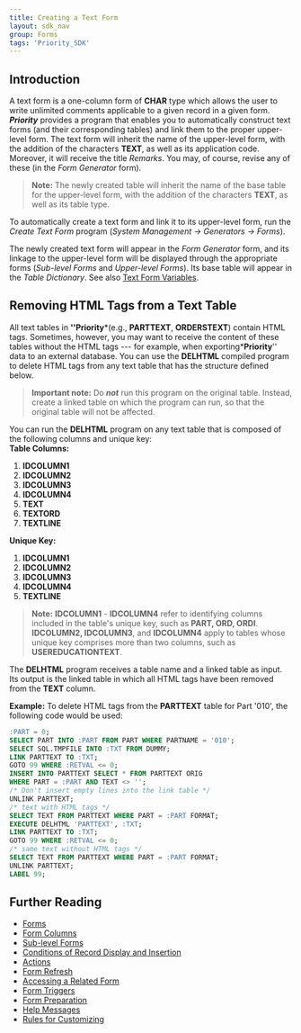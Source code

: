 ```yaml
---
title: Creating a Text Form
layout: sdk_nav
group: Forms
tags: 'Priority_SDK'
---
```


## Introduction

A text form is a one-column form of **CHAR** type which allows the user
to write unlimited comments applicable to a given record in a given
form. ***Priority*** provides a program that enables you to
automatically construct text forms (and their corresponding tables) and
link them to the proper upper-level form. The text form will inherit the
name of the upper-level form, with the addition of the characters
**TEXT**, as well as its application code. Moreover, it will receive the
title *Remarks*. You may, of course, revise any of these (in the *Form
Generator* form).



> **Note:** The newly created table will inherit the name of the base
table for the upper-level form, with the addition of the characters
**TEXT**, as well as its table type.



To automatically create a text form and link it to its upper-level form,
run the *Create Text Form* program (*System Management → Generators →
Forms*).



The newly created text form will appear in the *Form Generator* form,
and its linkage to the upper-level form will be displayed through the
appropriate forms (*Sub-level Forms* and *Upper-level Forms*). Its base
table will appear in the *Table Dictionary*. See also [Text Form
Variables](SQL-Variables#Text-Form-Variables ).

## Removing HTML Tags from a Text Table 

All text tables in **\'\'Priority***(e.g., **PARTTEXT**, **ORDERSTEXT**)
contain HTML tags. Sometimes, however, you may want to receive the
content of these tables without the HTML tags --- for example, when
exporting***Priority**\'\' data to an external database. You can use the
**DELHTML** compiled program to delete HTML tags from any text table
that has the structure defined below.



> **Important note:** Do ***not*** run this program on the original table.
Instead, create a linked table on which the program can run, so that the
original table will not be affected.



You can run the **DELHTML** program on any text table that is composed
of the following columns and unique key:\
**Table Columns:**

1.  **IDCOLUMN1**
2.  **IDCOLUMN2**
3.  **IDCOLUMN3**
4.  **IDCOLUMN4**
5.  **TEXT**
6.  **TEXTORD**
7.  **TEXTLINE**

**Unique Key:**

1.  **IDCOLUMN1**
2.  **IDCOLUMN2**
3.  **IDCOLUMN3**
4.  **IDCOLUMN4**
5.  **TEXTLINE**



> **Note:** **IDCOLUMN1** - **IDCOLUMN4** refer to identifying columns
included in the table\'s unique key, such as **PART, ORD, ORDI**.
**IDCOLUMN2, IDCOLUMN3**, and **IDCOLUMN4** apply to tables whose unique
key comprises more than two columns, such as **USEREDUCATIONTEXT**.



The **DELHTML** program receives a table name and a linked table as
input. Its output is the linked table in which all HTML tags have been
removed from the **TEXT** column.



**Example:** To delete HTML tags from the **PARTTEXT** table for Part
'010', the following code would be used:

```sql
:PART = 0;
SELECT PART INTO :PART FROM PART WHERE PARTNAME = '010';
SELECT SQL.TMPFILE INTO :TXT FROM DUMMY;
LINK PARTTEXT TO :TXT;
GOTO 99 WHERE :RETVAL <= 0;
INSERT INTO PARTTEXT SELECT * FROM PARTTEXT ORIG 
WHERE PART = :PART AND TEXT <> ''; 
/* Don't insert empty lines into the link table */
UNLINK PARTTEXT;
/* text with HTML tags */
SELECT TEXT FROM PARTTEXT WHERE PART = :PART FORMAT;
EXECUTE DELHTML 'PARTTEXT', :TXT;
LINK PARTTEXT TO :TXT;
GOTO 99 WHERE :RETVAL <= 0;
/* same text without HTML tags */
SELECT TEXT FROM PARTTEXT WHERE PART = :PART FORMAT;
UNLINK PARTTEXT;
LABEL 99;
```

## Further Reading 

-   [Forms](Forms )
-   [Form Columns](Form-Columns)
-   [Sub-level Forms](Sub-level-Forms)
-   [Conditions of Record Display and Insertion](Conditions-Record-Display)
-   [Actions](Actions)
-   [Form Refresh](Form-Refresh)
-   [Accessing a Related Form](Accessing-Related-Form)
-   [Form Triggers](Form-Triggers)
-   [Form Preparation](Form-Preparation)
-   [Help Messages](Help-Messages )
-   [Rules for Customizing](Customization-Rules)
